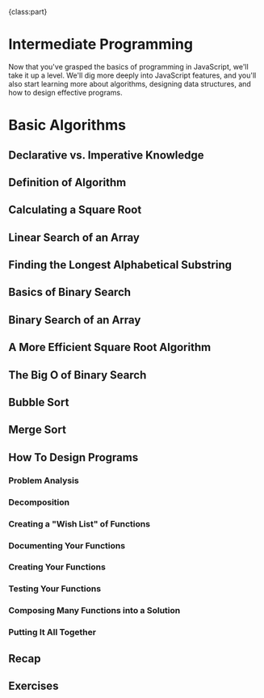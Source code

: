 {class:part}

# Intermediate Programming

Now that you've grasped the basics of programming in JavaScript, we'll take it up a level. We'll dig more deeply into JavaScript features, and you'll also start learning more about algorithms, designing data structures, and how to design effective programs.

# Basic Algorithms

## Declarative vs. Imperative Knowledge

## Definition of Algorithm

## Calculating a Square Root

## Linear Search of an Array

## Finding the Longest Alphabetical Substring

## Basics of Binary Search

## Binary Search of an Array

## A More Efficient Square Root Algorithm

## The Big O of Binary Search

## Bubble Sort

## Merge Sort

## How To Design Programs

### Problem Analysis

### Decomposition

### Creating a "Wish List" of Functions

### Documenting Your Functions

### Creating Your Functions

### Testing Your Functions

### Composing Many Functions into a Solution

### Putting It All Together

## Recap

## Exercises
